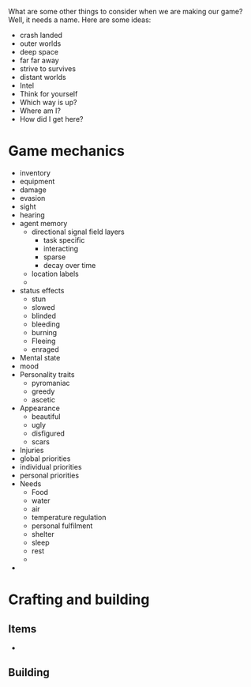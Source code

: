 What are some other things to consider when we are making our game?
Well, it needs a name. Here are some ideas:

- crash landed
- outer worlds
- deep space
- far far away
- strive to survives
- distant worlds
- Intel
-  Think for yourself
- Which way is up?
- Where am I?
- How did I get here?


# Game mechanics

- inventory
- equipment
- damage
- evasion
- sight
- hearing
- agent memory
	- directional signal field layers
		- task specific
		- interacting
		- sparse
		- decay over time
	- location labels
	- 
- status effects
	- stun
	- slowed
	- blinded
	- bleeding
	- burning
	- Fleeing
	- enraged
- Mental state
- mood
- Personality traits
	- pyromaniac
	- greedy
	- ascetic
-  Appearance
	- beautiful
	- ugly
	- disfigured
	- scars
- Injuries
- global priorities
- individual priorities
- personal priorities
- Needs
	- Food
	- water
	- air
	- temperature regulation
	- personal fulfilment
	- shelter
	- sleep
	- rest
	- 
- 
# Crafting and building
## Items

- 

## Building